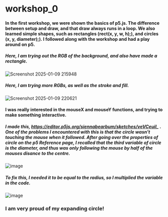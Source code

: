 # workshop_0

#### In the first workshop, we were shown the basics of p5.js. The difference between setup and draw, and that draw always runs in a loop. We also learned simple shapes, such as rectangles (rect(x, y, w, h);), and circles (x, y, diameter);). I followed along with the workshop and had a play around on p5. 

##### Here, I am trying out the RGB of the background, and also have made a rectangle.
![Screenshot 2025-01-09 215948](https://github.com/user-attachments/assets/4ab24925-6ebd-4fa9-b0fd-b3711b77ea26)

##### Here, I am trying more RGBs, as well as the stroke and fill.
![Screenshot 2025-01-09 220621](https://github.com/user-attachments/assets/18358a7c-6b7b-4811-84aa-e0fe4d18ed93)

#### I was really interested in the mouseX and mouseY functions, and trying to make something interactive. 
##### I made this, https://editor.p5js.org/siennabearbum/sketches/veVCeuil_ . One of the problems I encountered with this is that the circle wasn't touching the mouse when it followed. After going over the properties of circle on the p5 Reference page, I recalled that the third variable of circle is the diameter, and thus was only following the mouse by half of the mouses disance to the centre. 
![image](https://github.com/user-attachments/assets/1512afe2-c783-4e99-844c-13c97db55ace)
##### To fix this, I needed it to be equal to the radius, so I multiplied the variable in the code.
![image](https://github.com/user-attachments/assets/06b4ebb5-bbbb-4762-b1bf-99b37535eb23)

### I am very proud of my expanding circle!


